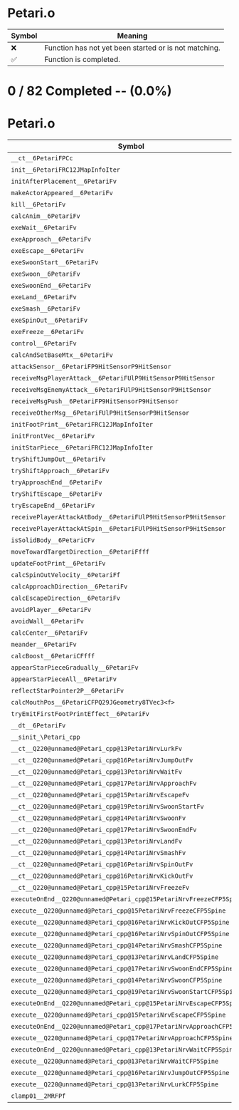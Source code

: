 # Petari.o
| Symbol | Meaning 
| ------------- | ------------- 
| :x: | Function has not yet been started or is not matching. 
| :white_check_mark: | Function is completed. 


# 0 / 82 Completed -- (0.0%)
# Petari.o
| Symbol | Decompiled? |
| ------------- | ------------- |
| `__ct__6PetariFPCc` | :x: |
| `init__6PetariFRC12JMapInfoIter` | :x: |
| `initAfterPlacement__6PetariFv` | :x: |
| `makeActorAppeared__6PetariFv` | :x: |
| `kill__6PetariFv` | :x: |
| `calcAnim__6PetariFv` | :x: |
| `exeWait__6PetariFv` | :x: |
| `exeApproach__6PetariFv` | :x: |
| `exeEscape__6PetariFv` | :x: |
| `exeSwoonStart__6PetariFv` | :x: |
| `exeSwoon__6PetariFv` | :x: |
| `exeSwoonEnd__6PetariFv` | :x: |
| `exeLand__6PetariFv` | :x: |
| `exeSmash__6PetariFv` | :x: |
| `exeSpinOut__6PetariFv` | :x: |
| `exeFreeze__6PetariFv` | :x: |
| `control__6PetariFv` | :x: |
| `calcAndSetBaseMtx__6PetariFv` | :x: |
| `attackSensor__6PetariFP9HitSensorP9HitSensor` | :x: |
| `receiveMsgPlayerAttack__6PetariFUlP9HitSensorP9HitSensor` | :x: |
| `receiveMsgEnemyAttack__6PetariFUlP9HitSensorP9HitSensor` | :x: |
| `receiveMsgPush__6PetariFP9HitSensorP9HitSensor` | :x: |
| `receiveOtherMsg__6PetariFUlP9HitSensorP9HitSensor` | :x: |
| `initFootPrint__6PetariFRC12JMapInfoIter` | :x: |
| `initFrontVec__6PetariFv` | :x: |
| `initStarPiece__6PetariFRC12JMapInfoIter` | :x: |
| `tryShiftJumpOut__6PetariFv` | :x: |
| `tryShiftApproach__6PetariFv` | :x: |
| `tryApproachEnd__6PetariFv` | :x: |
| `tryShiftEscape__6PetariFv` | :x: |
| `tryEscapeEnd__6PetariFv` | :x: |
| `receivePlayerAttackAtBody__6PetariFUlP9HitSensorP9HitSensor` | :x: |
| `receivePlayerAttackAtSpin__6PetariFUlP9HitSensorP9HitSensor` | :x: |
| `isSolidBody__6PetariCFv` | :x: |
| `moveTowardTargetDirection__6PetariFfff` | :x: |
| `updateFootPrint__6PetariFv` | :x: |
| `calcSpinOutVelocity__6PetariFf` | :x: |
| `calcApproachDirection__6PetariFv` | :x: |
| `calcEscapeDirection__6PetariFv` | :x: |
| `avoidPlayer__6PetariFv` | :x: |
| `avoidWall__6PetariFv` | :x: |
| `calcCenter__6PetariFv` | :x: |
| `meander__6PetariFv` | :x: |
| `calcBoost__6PetariCFfff` | :x: |
| `appearStarPieceGradually__6PetariFv` | :x: |
| `appearStarPieceAll__6PetariFv` | :x: |
| `reflectStarPointer2P__6PetariFv` | :x: |
| `calcMouthPos__6PetariCFPQ29JGeometry8TVec3<f>` | :x: |
| `tryEmitFirstFootPrintEffect__6PetariFv` | :x: |
| `__dt__6PetariFv` | :x: |
| `__sinit_\Petari_cpp` | :x: |
| `__ct__Q220@unnamed@Petari_cpp@13PetariNrvLurkFv` | :x: |
| `__ct__Q220@unnamed@Petari_cpp@16PetariNrvJumpOutFv` | :x: |
| `__ct__Q220@unnamed@Petari_cpp@13PetariNrvWaitFv` | :x: |
| `__ct__Q220@unnamed@Petari_cpp@17PetariNrvApproachFv` | :x: |
| `__ct__Q220@unnamed@Petari_cpp@15PetariNrvEscapeFv` | :x: |
| `__ct__Q220@unnamed@Petari_cpp@19PetariNrvSwoonStartFv` | :x: |
| `__ct__Q220@unnamed@Petari_cpp@14PetariNrvSwoonFv` | :x: |
| `__ct__Q220@unnamed@Petari_cpp@17PetariNrvSwoonEndFv` | :x: |
| `__ct__Q220@unnamed@Petari_cpp@13PetariNrvLandFv` | :x: |
| `__ct__Q220@unnamed@Petari_cpp@14PetariNrvSmashFv` | :x: |
| `__ct__Q220@unnamed@Petari_cpp@16PetariNrvSpinOutFv` | :x: |
| `__ct__Q220@unnamed@Petari_cpp@16PetariNrvKickOutFv` | :x: |
| `__ct__Q220@unnamed@Petari_cpp@15PetariNrvFreezeFv` | :x: |
| `executeOnEnd__Q220@unnamed@Petari_cpp@15PetariNrvFreezeCFP5Spine` | :x: |
| `execute__Q220@unnamed@Petari_cpp@15PetariNrvFreezeCFP5Spine` | :x: |
| `execute__Q220@unnamed@Petari_cpp@16PetariNrvKickOutCFP5Spine` | :x: |
| `execute__Q220@unnamed@Petari_cpp@16PetariNrvSpinOutCFP5Spine` | :x: |
| `execute__Q220@unnamed@Petari_cpp@14PetariNrvSmashCFP5Spine` | :x: |
| `execute__Q220@unnamed@Petari_cpp@13PetariNrvLandCFP5Spine` | :x: |
| `execute__Q220@unnamed@Petari_cpp@17PetariNrvSwoonEndCFP5Spine` | :x: |
| `execute__Q220@unnamed@Petari_cpp@14PetariNrvSwoonCFP5Spine` | :x: |
| `execute__Q220@unnamed@Petari_cpp@19PetariNrvSwoonStartCFP5Spine` | :x: |
| `executeOnEnd__Q220@unnamed@Petari_cpp@15PetariNrvEscapeCFP5Spine` | :x: |
| `execute__Q220@unnamed@Petari_cpp@15PetariNrvEscapeCFP5Spine` | :x: |
| `executeOnEnd__Q220@unnamed@Petari_cpp@17PetariNrvApproachCFP5Spine` | :x: |
| `execute__Q220@unnamed@Petari_cpp@17PetariNrvApproachCFP5Spine` | :x: |
| `executeOnEnd__Q220@unnamed@Petari_cpp@13PetariNrvWaitCFP5Spine` | :x: |
| `execute__Q220@unnamed@Petari_cpp@13PetariNrvWaitCFP5Spine` | :x: |
| `execute__Q220@unnamed@Petari_cpp@16PetariNrvJumpOutCFP5Spine` | :x: |
| `execute__Q220@unnamed@Petari_cpp@13PetariNrvLurkCFP5Spine` | :x: |
| `clamp01__2MRFPf` | :x: |
